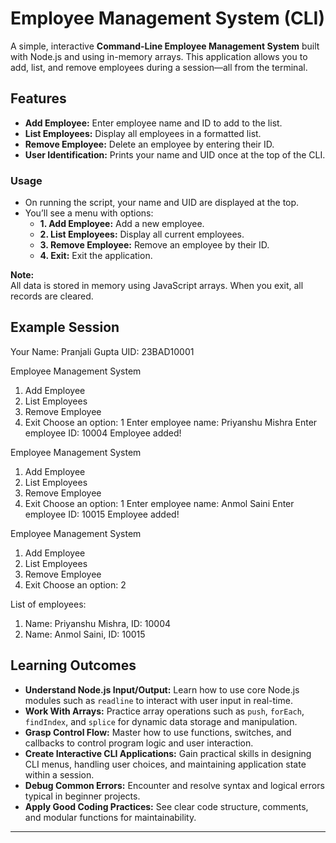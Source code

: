 # Employee Management System (CLI)

A simple, interactive **Command-Line Employee Management System** built with Node.js and using in-memory arrays. This application allows you to add, list, and remove employees during a session—all from the terminal.

## Features

- **Add Employee:** Enter employee name and ID to add to the list.
- **List Employees:** Display all employees in a formatted list.
- **Remove Employee:** Delete an employee by entering their ID.
- **User Identification:** Prints your name and UID once at the top of the CLI.

### Usage

- On running the script, your name and UID are displayed at the top.
- You’ll see a menu with options:
    - **1. Add Employee:** Add a new employee.
    - **2. List Employees:** Display all current employees.
    - **3. Remove Employee:** Remove an employee by their ID.
    - **4. Exit:** Exit the application.

**Note:**  
All data is stored in memory using JavaScript arrays. When you exit, all records are cleared.

## Example Session
Your Name: Pranjali Gupta
UID: 23BAD10001

Employee Management System
1. Add Employee
2. List Employees
3. Remove Employee
4. Exit
Choose an option: 1
Enter employee name: Priyanshu Mishra
Enter employee ID: 10004
Employee added!

Employee Management System
1. Add Employee
2. List Employees
3. Remove Employee
4. Exit
Choose an option: 1
Enter employee name: Anmol Saini
Enter employee ID: 10015
Employee added!

Employee Management System
1. Add Employee
2. List Employees
3. Remove Employee
4. Exit
Choose an option: 2

List of employees:
1. Name: Priyanshu Mishra, ID: 10004
2. Name: Anmol Saini, ID: 10015

## Learning Outcomes

- **Understand Node.js Input/Output:** Learn how to use core Node.js modules such as `readline` to interact with user input in real-time.
- **Work With Arrays:** Practice array operations such as `push`, `forEach`, `findIndex`, and `splice` for dynamic data storage and manipulation.
- **Grasp Control Flow:** Master how to use functions, switches, and callbacks to control program logic and user interaction.
- **Create Interactive CLI Applications:** Gain practical skills in designing CLI menus, handling user choices, and maintaining application state within a session.
- **Debug Common Errors:** Encounter and resolve syntax and logical errors typical in beginner projects.
- **Apply Good Coding Practices:** See clear code structure, comments, and modular functions for maintainability.

---

